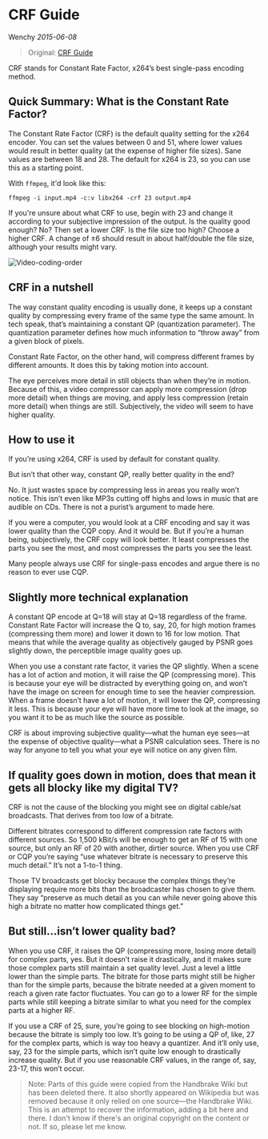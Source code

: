 CRF Guide
=====================
Wenchy *2015-06-08*

> Original: [CRF Guide](http://slhck.info/articles/crf)

CRF stands for Constant Rate Factor, x264’s best single-pass encoding method.

## Quick Summary: What is the Constant Rate Factor?
The Constant Rate Factor (CRF) is the default quality setting for the x264 encoder. You can set the values between 0 and 51, where lower values would result in better quality (at the expense of higher file sizes). Sane values are between 18 and 28. The default for x264 is 23, so you can use this as a starting point.

With `ffmpeg`, it'd look like this:

``` shell
ffmpeg -i input.mp4 -c:v libx264 -crf 23 output.mp4
```

If you're unsure about what CRF to use, begin with 23 and change it according to your subjective impression of the output. Is the quality good enough? No? Then set a lower CRF. Is the file size too high? Choose a higher CRF. A change of ±6 should result in about half/double the file size, although your results might vary.

![Video-coding-order](https://wenchy.github.io/images/2015-06-08-crf.png)

## CRF in a nutshell
The way constant quality encoding is usually done, it keeps up a constant quality by compressing every frame of the same type the same amount. In tech speak, that’s maintaining a constant QP (quantization parameter). The quantization parameter defines how much information to “throw away” from a given block of pixels.

Constant Rate Factor, on the other hand, will compress different frames by different amounts. It does this by taking motion into account.

The eye perceives more detail in still objects than when they’re in motion. Because of this, a video compressor can apply more compression (drop more detail) when things are moving, and apply less compression (retain more detail) when things are still. Subjectively, the video will seem to have higher quality.

## How to use it
If you’re using x264, CRF is used by default for constant quality.

But isn’t that other way, constant QP, really better quality in the end?

No. It just wastes space by compressing less in areas you really won’t notice. This isn’t even like MP3s cutting off highs and lows in music that are audible on CDs. There is not a purist’s argument to made here.

If you were a computer, you would look at a CRF encoding and say it was lower quality than the CQP copy. And it would be. But if you’re a human being, subjectively, the CRF copy will look better. It least compresses the parts you see the most, and most compresses the parts you see the least.

Many people always use CRF for single-pass encodes and argue there is no reason to ever use CQP.

## Slightly more technical explanation
A constant QP encode at Q=18 will stay at Q=18 regardless of the frame. Constant Rate Factor will increase the Q to, say, 20, for high motion frames (compressing them more) and lower it down to 16 for low motion. That means that while the average quality as objectively gauged by PSNR goes slightly down, the perceptible image quality goes up.

When you use a constant rate factor, it varies the QP slightly. When a scene has a lot of action and motion, it will raise the QP (compressing more). This is because your eye will be distracted by everything going on, and won’t have the image on screen for enough time to see the heavier compression. When a frame doesn’t have a lot of motion, it will lower the QP, compressing it less. This is because your eye will have more time to look at the image, so you want it to be as much like the source as possible.

CRF is about improving subjective quality—what the human eye sees—at the expense of objective quality—what a PSNR calculation sees. There is no way for anyone to tell you what your eye will notice on any given film.

## If quality goes down in motion, does that mean it gets all blocky like my digital TV?
CRF is not the cause of the blocking you might see on digital cable/sat broadcasts. That derives from too low of a bitrate.

Different bitrates correspond to different compression rate factors with different sources. So 1,500 kBit/s will be enough to get an RF of 15 with one source, but only an RF of 20 with another, dirtier source. When you use CRF or CQP you’re saying “use whatever bitrate is necessary to preserve this much detail.” It’s not a 1-to-1 thing.

Those TV broadcasts get blocky because the complex things they’re displaying require more bits than the broadcaster has chosen to give them. They say “preserve as much detail as you can while never going above this high a bitrate no matter how complicated things get.”

## But still…isn’t lower quality bad?
When you use CRF, it raises the QP (compressing more, losing more detail) for complex parts, yes. But it doesn’t raise it drastically, and it makes sure those complex parts still maintain a set quality level. Just a level a little lower than the simple parts. The bitrate for those parts might still be higher than for the simple parts, because the bitrate needed at a given moment to reach a given rate factor fluctuates. You can go to a lower RF for the simple parts while still keeping a bitrate similar to what you need for the complex parts at a higher RF.

If you use a CRF of 25, sure, you’re going to see blocking on high-motion because the bitrate is simply too low. It’s going to be using a QP of, like, 27 for the complex parts, which is way too heavy a quantizer. And it’ll only use, say, 23 for the simple parts, which isn’t quite low enough to drastically increase quality. But if you use reasonable CRF values, in the range of, say, 23-17, this won’t occur.

> Note:  Parts of this guide were copied from the Handbrake Wiki but has been deleted there. It also shortly appeared on Wikipedia but was removed because it only relied on one source—the Handbrake Wiki. This is an attempt to recover the information, adding a bit here and there. I don't know if there's an original copyright on the content or not. If so, please let me know.
